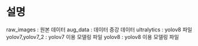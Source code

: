 # 설명
raw_images : 원본 데이터
aug_data : 데이터 증강 데이터
ultralytics : yolov8 파일
yolov7,yolov7_2 : yolov7 이용 모델링 파일
yolov8 : yolov8 이용 모델링 파일